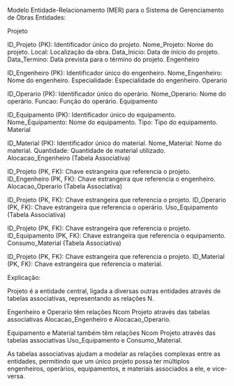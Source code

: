 Modelo Entidade-Relacionamento (MER) para o Sistema de Gerenciamento de Obras
Entidades:

Projeto

ID_Projeto (PK): Identificador único do projeto.
Nome_Projeto: Nome do projeto.
Local: Localização da obra.
Data_Inicio: Data de início do projeto.
Data_Termino: Data prevista para o término do projeto.
Engenheiro

ID_Engenheiro (PK): Identificador único do engenheiro.
Nome_Engenheiro: Nome do engenheiro.
Especialidade: Especialidade do engenheiro.
Operario

ID_Operario (PK): Identificador único do operário.
Nome_Operario: Nome do operário.
Funcao: Função do operário.
Equipamento

ID_Equipamento (PK): Identificador único do equipamento.
Nome_Equipamento: Nome do equipamento.
Tipo: Tipo do equipamento.
Material

ID_Material (PK): Identificador único do material.
Nome_Material: Nome do material.
Quantidade: Quantidade de material utilizado.
Alocacao_Engenheiro (Tabela Associativa)

ID_Projeto (PK, FK): Chave estrangeira que referencia o projeto.
ID_Engenheiro (PK, FK): Chave estrangeira que referencia o engenheiro.
Alocacao_Operario (Tabela Associativa)

ID_Projeto (PK, FK): Chave estrangeira que referencia o projeto.
ID_Operario (PK, FK): Chave estrangeira que referencia o operário.
Uso_Equipamento (Tabela Associativa)

ID_Projeto (PK, FK): Chave estrangeira que referencia o projeto.
ID_Equipamento (PK, FK): Chave estrangeira que referencia o equipamento.
Consumo_Material (Tabela Associativa)

ID_Projeto (PK, FK): Chave estrangeira que referencia o projeto.
ID_Material (PK, FK): Chave estrangeira que referencia o material.
 

Explicação:

Projeto é a entidade central, ligada a diversas outras entidades através de tabelas associativas, representando as relações N.

Engenheiro e Operario têm relações Ncom Projeto através das tabelas associativas Alocacao_Engenheiro e Alocacao_Operario.

Equipamento e Material também têm relações Ncom Projeto através das tabelas associativas Uso_Equipamento e Consumo_Material.

As tabelas associativas ajudam a modelar as relações complexas entre as entidades, permitindo que um único projeto possa ter múltiplos engenheiros, operários, equipamentos, e materiais associados a ele, e vice-versa.
